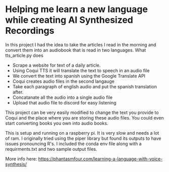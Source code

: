 # Helping me learn a new language while creating AI Synthesized Recordings

In this project I had the idea to take the articles I read in the morning and convert them into an audiobook that is read in two languages.
What tts_article.py does
- Scrape a website for text of a daily article.
- Using Coqui TTS it will translate the text to speech in an audio file
- We convert the text into spanish using the Google Translate API
- Coqui creates audio files in the second langauge
- Take each paragraph of english audio and put the spanish translation after.
- Concatanate all the audio into a single audio file
- Upload that audio file to discord for easy listening

This project can be very easily modified to change the text you provide to Coqui and the place where you are storing these audio files.
You could even start converting books you own into audio books.

This is setup and running on a raspberry pi. It is very slow and needs a lot of ram. I originally tried using the piper library but found its outputs to have issues pronouncing R's.
I included the conda env file along with a requirments.txt and two sample output files.

More info here: https://phantasmfour.com/learning-a-language-with-voice-synthesis/



